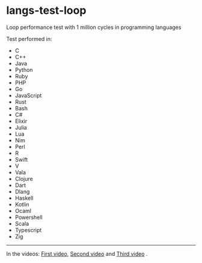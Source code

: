 # langs-test-loop
Loop performance test with 1 million cycles in programming languages

Test performed in: 
+ C
+ C++
+ Java
+ Python
+ Ruby
+ PHP
+ Go
+ JavaScript
+ Rust
+ Bash
+ C#
+ Elixir
+ Julia
+ Lua
+ Nim
+ Perl
+ R
+ Swift
+ V
+ Vala
+ Clojure
+ Dart
+ Dlang
+ Haskell
+ Kotlin
+ Ocaml
+ Powershell
+ Scala
+ Typescript
+ Zig

---

In the videos: [First video](https://youtu.be/spLIBqiv2Og), [Second video](https://youtu.be/KbWIFxUqjfc) and [Third video](https://youtu.be/M1CCb3XFccQ) .
